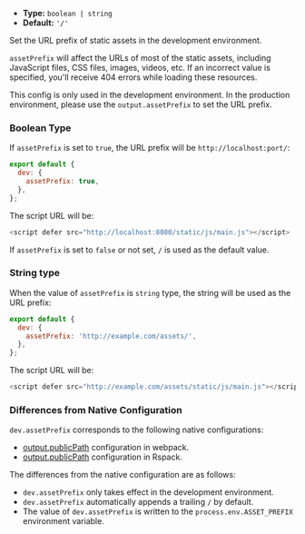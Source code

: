 - **Type:** `boolean | string`
- **Default:** `'/'`

Set the URL prefix of static assets in the development environment.

`assetPrefix` will affect the URLs of most of the static assets, including JavaScript files, CSS files, images, videos, etc. If an incorrect value is specified, you'll receive 404 errors while loading these resources.

This config is only used in the development environment. In the production environment, please use the `output.assetPrefix` to set the URL prefix.

### Boolean Type

If `assetPrefix` is set to `true`, the URL prefix will be `http://localhost:port/`:

```js
export default {
  dev: {
    assetPrefix: true,
  },
};
```

The script URL will be:

```js
<script defer src="http://localhost:8080/static/js/main.js"></script>
```

If `assetPrefix` is set to `false` or not set, `/` is used as the default value.

### String type

When the value of `assetPrefix` is `string` type, the string will be used as the URL prefix:

```js
export default {
  dev: {
    assetPrefix: 'http://example.com/assets/',
  },
};
```

The script URL will be:

```js
<script defer src="http://example.com/assets/static/js/main.js"></script>
```

### Differences from Native Configuration

`dev.assetPrefix` corresponds to the following native configurations:

- [output.publicPath](https://webpack.js.org/guides/public-path/) configuration in webpack.
- [output.publicPath](https://rspack.dev/config/output.html#outputpublicpath) configuration in Rspack.

The differences from the native configuration are as follows:

- `dev.assetPrefix` only takes effect in the development environment.
- `dev.assetPrefix` automatically appends a trailing `/` by default.
- The value of `dev.assetPrefix` is written to the `process.env.ASSET_PREFIX` environment variable.
